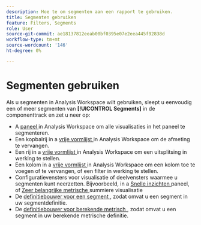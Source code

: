 ```yaml
---
description: Hoe te om segmenten aan een rapport te gebruiken.
title: Segmenten gebruiken
feature: Filters, Segments
role: User
source-git-commit: ae18137812eeab00bf0395e07e2eea445f92838d
workflow-type: tm+mt
source-wordcount: '146'
ht-degree: 0%

---
```



# Segmenten gebruiken

Als u segmenten in Analysis Workspace wilt gebruiken, sleept u eenvoudig een of meer segmenten van **[!UICONTROL Segments]** in de componenttrack en zet u neer op:

* A [ paneel ](/help/analysis-workspace/c-panels/panels.md) in Analysis Workspace om alle visualisaties in het paneel te segmenteren.
* Een kopbalrij in a [ vrije vormlijst ](/help/analysis-workspace/visualizations/freeform-table/freeform-table.md) in Analysis Workspace om de afmeting te vervangen.
* Een rij in a [ vrije vormlijst ](/help/analysis-workspace/visualizations/freeform-table/freeform-table.md) in Analysis Workspace om een uitsplitsing in werking te stellen.
* Een kolom in a [ vrije vormlijst ](/help/analysis-workspace/visualizations/freeform-table/freeform-table.md) in Analysis Workspace om een kolom toe te voegen of te vervangen, of een filter in werking te stellen.
* Configuratievensters voor visualisatie of deelvensters waarmee u segmenten kunt neerzetten. Bijvoorbeeld, in a [ Snelle inzichten ](/help/analysis-workspace/c-panels/quickinsight.md) paneel, of [ Zeer belangrijke metrische ](/help/analysis-workspace/visualizations/key-metric.md) summiere visualisatie
* De [ definitiebouwer voor een segment ](/help/components/segments/seg-builder.md#definition-builder), zodat omvat u een segment in uw segmentdefinitie.
* De [ definitiebouwer voor berekende metrisch ](/help/components/calc-metrics/cm-workflow/cm-build-metrics.md#definition-builder), zodat omvat u een segment in uw berekende metrische definitie.
